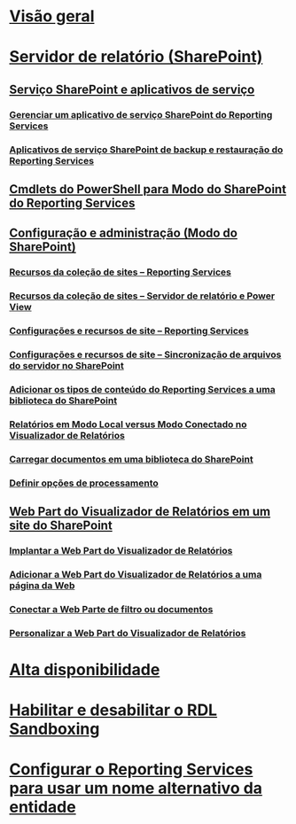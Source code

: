 # [Visão geral](reporting-services-report-server.md)  
# [Servidor de relatório (SharePoint)](reporting-services-report-server-sharepoint-mode.md)  
## [Serviço SharePoint e aplicativos de serviço](reporting-services-sharepoint-service-and-service-applications.md)  
### [Gerenciar um aplicativo de serviço SharePoint do Reporting Services](manage-a-reporting-services-sharepoint-service-application.md)  
### [Aplicativos de serviço SharePoint de backup e restauração do Reporting Services](backup-and-restore-reporting-services-sharepoint-service-applications.md)  
## [Cmdlets do PowerShell para Modo do SharePoint do Reporting Services](powershell-cmdlets-for-reporting-services-sharepoint-mode.md)  
## [Configuração e administração (Modo do SharePoint)](configuration-and-administration-of-a-report-server.md)  
### [Recursos da coleção de sites – Reporting Services](site-collection-features-reporting-services.md)  
### [Recursos da coleção de sites – Servidor de relatório e Power View](site-collection-features-report-server-and-power-view.md)  
### [Configurações e recursos de site – Reporting Services](site-settings-and-features-reporting-services.md)  
### [Configurações e recursos de site – Sincronização de arquivos do servidor no SharePoint](activate-the-report-server-file-sync-feature-in-sharepoint-ca.md)  
### [Adicionar os tipos de conteúdo do Reporting Services a uma biblioteca do SharePoint](add-reporting-services-content-types-to-a-sharepoint-library.md)  
### [Relatórios em Modo Local versus Modo Conectado no Visualizador de Relatórios](local-mode-vs-connected-mode-reports-in-the-report-viewer.md)  
### [Carregar documentos em uma biblioteca do SharePoint](upload-documents-to-a-sharepoint-library-reporting-services-in-sharepoint-mode.md)  
### [Definir opções de processamento](set-processing-options-reporting-services-in-sharepoint-integrated-mode.md)  
## [Web Part do Visualizador de Relatórios em um site do SharePoint](report-viewer-web-part-on-a-sharepoint-site.md)  
### [Implantar a Web Part do Visualizador de Relatórios](deploy-report-viewer-web-part.md)
### [Adicionar a Web Part do Visualizador de Relatórios a uma página da Web](add-report-viewer-web-part-to-page.md)
### [Conectar a Web Parte de filtro ou documentos](connect-filter-or-documents-web-part-sharepoint-integrated-mode.md)  
### [Personalizar a Web Part do Visualizador de Relatórios](customize-the-report-viewer-web-part.md)  
# [Alta disponibilidade](high-availability-reporting-services.md)  
# [Habilitar e desabilitar o RDL Sandboxing](enable-and-disable-rdl-sandboxing.md)  
# [Configurar o Reporting Services para usar um nome alternativo da entidade](configure-reporting-services-to-use-a-subject-alternative-name.md)  
